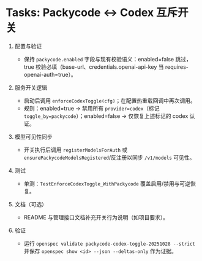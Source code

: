 # Tasks: Packycode ↔ Codex 互斥开关

1. 配置与验证
   - 保持 `packycode.enabled` 字段与现有校验语义：enabled=false 跳过，true 校验必填（base-url、credentials.openai-api-key 当 requires-openai-auth=true）。

2. 服务开关逻辑
   - 启动后调用 `enforceCodexToggle(cfg)`；在配置热重载回调中再次调用。
   - 规则：enabled=true → 禁用所有 `provider=codex`（标记 `toggle_by=packycode`）；enabled=false → 仅恢复上述标记的 codex 认证。

3. 模型可见性同步
   - 开关执行后调用 `registerModelsForAuth` 或 `ensurePackycodeModelsRegistered`/反注册以同步 `/v1/models` 可见性。

4. 测试
   - 单测：`TestEnforceCodexToggle_WithPackycode` 覆盖启用/禁用与可逆恢复。

5. 文档（可选）
   - README 与管理接口文档补充开关行为说明（如项目要求）。

6. 验证
   - 运行 `openspec validate packycode-codex-toggle-20251028 --strict` 并保存 `openspec show <id> --json --deltas-only` 作为证据。

